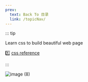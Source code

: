 ```yaml
---
prev:
  text: Back To 目录
  link: /topicNav/
---
```




::: tip

Learn css to build beautiful web page

:one: [css reference](https://cssreference.io/)

:::

![image (8)](https://gitee.com/q10viking/PictureRepos/raw/master/images//202112022154542.jpg)